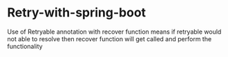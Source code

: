 # Retry-with-spring-boot
Use of Retryable annotation with recover function means if retryable would not able to resolve then recover function will get called and perform the functionality
